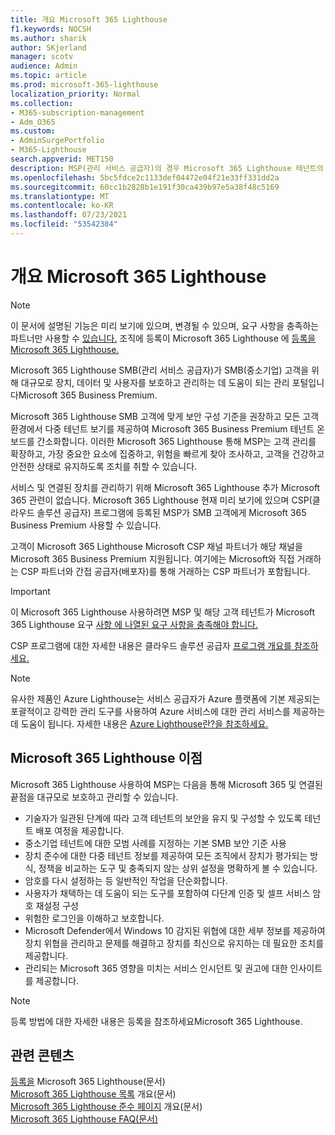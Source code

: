 ```yaml
---
title: 개요 Microsoft 365 Lighthouse
f1.keywords: NOCSH
ms.author: sharik
author: SKjerland
manager: scotv
audience: Admin
ms.topic: article
ms.prod: microsoft-365-lighthouse
localization_priority: Normal
ms.collection:
- M365-subscription-management
- Adm_O365
ms.custom:
- AdminSurgePortfolio
- M365-Lighthouse
search.appverid: MET150
description: MSP(관리 서비스 공급자)의 경우 Microsoft 365 Lighthouse 테넌트의 보안을 유지 및 관리하는 데 도움이 되는 방법을 배워야 합니다.
ms.openlocfilehash: 5bc5fdce2c1133def04472e04f21e33ff331dd2a
ms.sourcegitcommit: 60cc1b2828b1e191f30ca439b97e5a38f48c5169
ms.translationtype: MT
ms.contentlocale: ko-KR
ms.lasthandoff: 07/23/2021
ms.locfileid: "53542384"
---
```

# <a name="overview-of-microsoft-365-lighthouse"></a>개요 Microsoft 365 Lighthouse

> [!NOTE]
> 이 문서에 설명된 기능은 미리 보기에 있으며, 변경될 수 있으며, 요구 사항을 충족하는 파트너만 사용할 수 [있습니다.](m365-lighthouse-requirements.md) 조직에 등록이 Microsoft 365 Lighthouse 에 [등록을 Microsoft 365 Lighthouse.](m365-lighthouse-sign-up.md)

Microsoft 365 Lighthouse SMB(관리 서비스 공급자)가 SMB(중소기업) 고객을 위해 대규모로 장치, 데이터 및 사용자를 보호하고 관리하는 데 도움이 되는 관리 포털입니다Microsoft 365 Business Premium. 

Microsoft 365 Lighthouse SMB 고객에 맞게 보안 구성 기준을 권장하고 모든 고객 환경에서 다중 테넌트 보기를 제공하여 Microsoft 365 Business Premium 테넌트 온보드를 간소화합니다. 이러한 Microsoft 365 Lighthouse 통해 MSP는 고객 관리를 확장하고, 가장 중요한 요소에 집중하고, 위험을 빠르게 찾아 조사하고, 고객을 건강하고 안전한 상태로 유지하도록 조치를 취할 수 있습니다.

서비스 및 연결된 장치를 관리하기 위해 Microsoft 365 Lighthouse 추가 Microsoft 365 관련이 없습니다. Microsoft 365 Lighthouse 현재 미리 보기에 있으며 CSP(클라우드 솔루션 공급자) 프로그램에 등록된 MSP가 SMB 고객에게 Microsoft 365 Business Premium 사용할 수 있습니다.

고객이 Microsoft 365 Lighthouse Microsoft CSP 채널 파트너가 해당 채널을 Microsoft 365 Business Premium 지원됩니다. 여기에는 Microsoft와 직접 거래하는 CSP 파트너와 간접 공급자(배포자)를 통해 거래하는 CSP 파트너가 포함됩니다. 

> [!IMPORTANT] 
> 이 Microsoft 365 Lighthouse 사용하려면 MSP 및 해당 고객 테넌트가 Microsoft 365 Lighthouse 요구 [사항 에 나열된 요구 사항을 충족해야 합니다.](m365-lighthouse-requirements.md)     

CSP 프로그램에 대한 자세한 내용은 클라우드 솔루션 공급자 [프로그램 개요를 참조하세요.](/partner-center/csp-overview)

> [!NOTE]  
> 유사한 제품인 Azure Lighthouse는 서비스 공급자가 Azure 플랫폼에 기본 제공되는 포괄적이고 강력한 관리 도구를 사용하여 Azure 서비스에 대한 관리 서비스를 제공하는 데 도움이 됩니다. 자세한 내용은 [Azure Lighthouse란?을 참조하세요.](/azure/lighthouse/overview)   

## <a name="microsoft-365-lighthouse-benefits"></a>Microsoft 365 Lighthouse 이점

Microsoft 365 Lighthouse 사용하여 MSP는 다음을 통해 Microsoft 365 및 연결된 끝점을 대규모로 보호하고 관리할 수 있습니다.

- 기술자가 일관된 단계에 따라 고객 테넌트의 보안을 유지 및 구성할 수 있도록 테넌트 배포 여정을 제공합니다. 
- 중소기업 테넌트에 대한 모범 사례를 지정하는 기본 SMB 보안 기준 사용 
- 장치 준수에 대한 다중 테넌트 정보를 제공하여 모든 조직에서 장치가 평가되는 방식, 정책을 비교하는 도구 및 충족되지 않는 상위 설정을 명확하게 볼 수 있습니다. 
- 암호를 다시 설정하는 등 일반적인 작업을 단순화합니다.
- 사용자가 채택하는 데 도움이 되는 도구를 포함하여 다단계 인증 및 셀프 서비스 암호 재설정 구성 
- 위험한 로그인을 이해하고 보호합니다.
- Microsoft Defender에서 Windows 10 감지된 위협에 대한 세부 정보를 제공하여 장치 위협을 관리하고 문제를 해결하고 장치를 최신으로 유지하는 데 필요한 조치를 제공합니다.
- 관리되는 Microsoft 365 영향을 미치는 서비스 인시던트 및 권고에 대한 인사이트를 제공합니다.

> [!NOTE] 
> 등록 방법에 대한 자세한 내용은 [](m365-lighthouse-sign-up.md)등록을 참조하세요Microsoft 365 Lighthouse.

## <a name="related-content"></a>관련 콘텐츠

[등록을](m365-lighthouse-sign-up.md) Microsoft 365 Lighthouse(문서)\
[Microsoft 365 Lighthouse 목록](m365-lighthouse-tenant-list-overview.md) 개요(문서)\
[Microsoft 365 Lighthouse 준수 페이지](m365-lighthouse-device-compliance-page-overview.md) 개요(문서)\
[Microsoft 365 Lighthouse FAQ(문서)](m365-lighthouse-faq.yml)